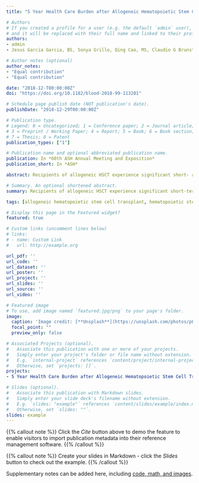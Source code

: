 ```yaml
---
title: "5 Year Health Care Burden after Allogeneic Hematopoietic Stem Cell Transplantation (HSCT): Impact of Graft Source"

# Authors
# If you created a profile for a user (e.g. the default `admin` user), write the username (folder name) here 
# and it will be replaced with their full name and linked to their profile.
authors:
- admin
- Jesus Garcia Garcia, BS, Sonya Grillo, Qing Cao, MS, Claudio G Brunstein, MD PhD, Mukta Arora, MD, Margaret L. MacMillan, MD, John E. Wagner, MD, Daniel J. Weisdorf, MD, Shernan G. Holtan, MD

# Author notes (optional)
author_notes:
- "Equal contribution"
- "Equal contribution"

date: "2018-12-T00:00:00Z"
doi: "https://doi.org/10.1182/blood-2018-99-113201"

# Schedule page publish date (NOT publication's date).
publishDate: "2018-12-29T00:00:00Z"

# Publication type.
# Legend: 0 = Uncategorized; 1 = Conference paper; 2 = Journal article;
# 3 = Preprint / Working Paper; 4 = Report; 5 = Book; 6 = Book section;
# 7 = Thesis; 8 = Patent
publication_types: ["1"]

# Publication name and optional abbreviated publication name.
publication: In *60th ASH Annual Meeting and Exposition*
publication_short: In *ASH*

abstract: Recipients of allogeneic HSCT experience significant short- and long-term healthcare burdens with differing general patterns of late effects between graft sources. For example, recipients of peripheral blood stem cell (PBSC) grafts benefit from more rapid engraftment after transplant as compared to bone marrow (BM) or umbilical cord blood (UCB), but experience a greater risk of chronic graft-versus-host disease (cGVHD) at later time points after HSCT. Little data exist regarding healthcare burden beyond first year of allogeneic HSCT, limiting our understanding of the long-term impact for each graft source.To estimate the healthcare burden in adult allogeneic HSCT recipients over time, we analyzed clinical data from 1077 consecutive allogeneic HSCT recipients at the University of Minnesota Medical Center (UMMC) transplanted between 2000-2016. In order to understand changes in healthcare burden over time, we assessed the raw number of visits (both face-to-face and non-face-to-face care coordination visits), procedures, laboratory studies, medications, and relative value units (RVUs) over 3 time periods:(1) Day 0 to day 100, (2) 101 - 365 days, and (3) >1 year - 5 years after HSCT. We analyzed the counts of these healthcare elements both individually and as a composite score of all these elements (visits, procedures, labs, medications, RVUs). We then compared the estimated healthcare burden by graft source over each time period. We included only patients undergoing their first allogeneic HSCT in this analysis, and we included all clinical data from transplant to death or 5 years, whichever came first. We retained data from patients experiencing post-HSCT relapse in this analysis.Of the 1077 HSCT recipients, 102 received BM, 458 received PBSC, and 517 received UCB (84.7% double). The majority of BM donors were matched but unrelated to the recipient (57%), and the majority of PBSC donors were matched siblings (88%). The median age was 52.2 years (range 18.1 - 75.1 years), and 41.4% of the patients were female. The median distance from the patients' address to the transplant center was <30 miles, with no significant difference between the graft sources at any of the 3 time periods (p=0.12, p=0.10, p=0.09, respectively). The majority of patients had acute myeloid leukemia (40.8%), acute lymphoblastic leukemia (13.7%), non-Hodgkin lymphoma (13%), and myelodysplastic syndrome (12.8%). There was no significant difference in the proportions of patients with death (p=0.50) or relapse/progression (p=0.22) between graft sources over these time periods. As expected from previous data, recipients of PBSC had the lowest median composite healthcare burden in the first 100 days (p<0.01, Figure). During this earliest time period, the median number of laboratory studies (2,213 vs 2,448.0 vs 2,960, p<0.01), medications (132 vs 232 vs 203, p<0.01), and RVUs billed (423.2 vs 480.7 vs 466.7, p<0.01) were significantly lower for recipients of PBSC vs BM vs UCB respectively, with no difference in number of visits (p=0.07). From day 101 - 365, UCB had the lowest composite score (p=0.02) due to the fewest labs and visits performed (p<0.01 for each). There was no difference between medications (p=0.16) or RVUs (p=0.06) between graft sources in this second time period. Beyond 1 year, UCB continued to have the lowest composite score (p=0.02), with the lowest number of visits (p<0.01), labs (p<0.01), procedures (p=0.03), medications (p<0.01), and RVUs (p=0.02) with this graft source compared to BM and PBSC.Adult recipients of UCBT appear to experience a lower long-term healthcare burden compared to other graft sources. After the first year post-HSCT, recipients of UCBT have fewer clinic visits, laboratory tests, procedures, and medications. This study is the first step in analysis of complex, long-term healthcare burden data in allogeneic HSCT recipients within a single healthcare system. Despite the absence of cost data and details of care outside of Fairview, these data support the hypothesis that healthcare burden varies by graft source with favorable outcomes in long-term survivors after UCBT compared recipients of BM and PBSC."

# Summary. An optional shortened abstract.
summary: Recipients of allogeneic HSCT experience significant short-term and long-term healthcare burdens with differing general patterns of late effects between graft sources.

tags: [allogeneic hematopoietic stem cell transplant, hematopoietic stem cell transplantation, tissue transplants, laboratory techniques and procedures, transplantation, graft-versus-host disease, chronic, acute lymphocytic leukemia, leukemia, myelocytic, acute, lymphoma, non-hodgkin, myelodysplastic syndrome]

# Display this page in the Featured widget?
featured: true

# Custom links (uncomment lines below)
# links:
# - name: Custom Link
#   url: http://example.org

url_pdf: ''
url_code: ''
url_dataset: ''
url_poster: ''
url_project: ''
url_slides: ''
url_source: ''
url_video: ''

# Featured image
# To use, add image named `featured.jpg/png` to your page's folder. 
image:
  caption: 'Image credit: [**Unsplash**](https://unsplash.com/photos/pLCdAaMFLTE)'
  focal_point: ""
  preview_only: false

# Associated Projects (optional).
#   Associate this publication with one or more of your projects.
#   Simply enter your project's folder or file name without extension.
#   E.g. `internal-project` references `content/project/internal-project/index.md`.
#   Otherwise, set `projects: []`.
projects:
- 5 Year Health Care Burden after Allogeneic Hematopoietic Stem Cell Transplantation (HSCT): Impact of Graft Source

# Slides (optional).
#   Associate this publication with Markdown slides.
#   Simply enter your slide deck's filename without extension.
#   E.g. `slides: "example"` references `content/slides/example/index.md`.
#   Otherwise, set `slides: ""`.
slides: example
---
```


{{% callout note %}}
Click the *Cite* button above to demo the feature to enable visitors to import publication metadata into their reference management software.
{{% /callout %}}

{{% callout note %}}
Create your slides in Markdown - click the *Slides* button to check out the example.
{{% /callout %}}

Supplementary notes can be added here, including [code, math, and images](https://wowchemy.com/docs/writing-markdown-latex/).
